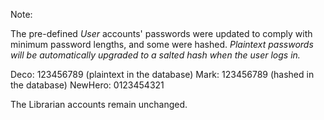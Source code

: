 Note:

The pre-defined *User* accounts' passwords were updated to comply with minimum password lengths, and some were hashed.
*Plaintext passwords will be automatically upgraded to a salted hash when the user logs in.*

Deco: 123456789 (plaintext in the database)
Mark: 123456789 (hashed in the database)
NewHero: 0123454321

The Librarian accounts remain unchanged.